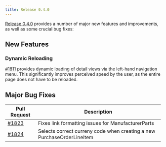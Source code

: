 ```yaml
---
title: Release 0.4.0
---
```


[Release 0.4.0](https://github.com/inventree/InvenTree/releases/tag/0.4.0) provides a number of major new features and improvements, as well as some crucial bug fixes:

## New Features

### Dynamic Reloading

[#1811](https://github.com/inventree/InvenTree/pull/1811) provides dynamic loading of detail views via the left-hand navigation menu. This significantly improves perceived speed by the user, as the entire page does not have to be reloaded.

## Major Bug Fixes

| Pull Request | Description |
| --- | --- |
| [#1823](https://github.com/inventree/InvenTree/pull/1823) | Fixes link formatting issues for ManufacturerParts |
| [#1824](https://github.com/inventree/InvenTree/pull/1824) | Selects correct curreny code when creating a new PurchaseOrderLineItem |
